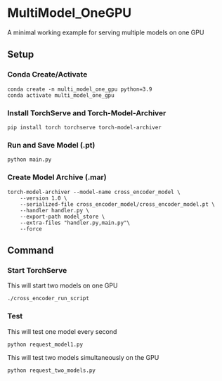 # MultiModel_OneGPU
A minimal working example for serving multiple models on one GPU

## Setup

### Conda Create/Activate

```
conda create -n multi_model_one_gpu python=3.9
conda activate multi_model_one_gpu
```

### Install TorchServe and Torch-Model-Archiver

```
pip install torch torchserve torch-model-archiver
```

### Run and Save Model (.pt)

```
python main.py
```

### Create Model Archive (.mar)

```
torch-model-archiver --model-name cross_encoder_model \
    --version 1.0 \
    --serialized-file cross_encoder_model/cross_encoder_model.pt \
    --handler handler.py \
    --export-path model_store \
    --extra-files "handler.py,main.py"\
    --force
```


## Command

### Start TorchServe
This will start two models on one GPU
```
./cross_encoder_run_script
```

### Test
This will test one model every second
```
python request_model1.py 
```

This will test two models simultaneously on the GPU
```
python request_two_models.py
```
